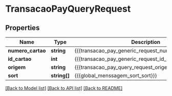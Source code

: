 # TransacaoPayQueryRequest

## Properties
Name | Type | Description | Notes
------------ | ------------- | ------------- | -------------
**numero_cartao** | **string** | {{{transacao_pay_generic_request_numero_cartao_value}}} | [optional] 
**id_cartao** | **int** | {{{transacao_pay_generic_request_id_cartao_value}}} | [optional] 
**origem** | **string** | {{{transacao_pay_query_request_origem_value}}} | [optional] 
**sort** | **string[]** | {{{global_menssagem_sort_sort}}} | [optional] 

[[Back to Model list]](../README.md#documentation-for-models) [[Back to API list]](../README.md#documentation-for-api-endpoints) [[Back to README]](../README.md)


